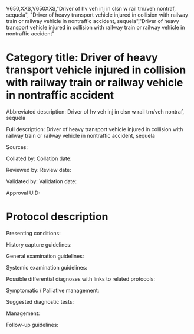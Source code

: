 V650,XXS,V650XXS,"Driver of hv veh inj in clsn w rail trn/veh nontraf, sequela", "Driver of heavy transport vehicle injured in collision with railway train or railway vehicle in nontraffic accident, sequela","Driver of heavy transport vehicle injured in collision with railway train or railway vehicle in nontraffic accident"
# Category title: Driver of heavy transport vehicle injured in collision with railway train or railway vehicle in nontraffic accident

Abbreviated description: Driver of hv veh inj in clsn w rail trn/veh nontraf, sequela

Full description: Driver of heavy transport vehicle injured in collision with railway train or railway vehicle in nontraffic accident, sequela

Sources:

Collated by:
Collation date:

Reviewed by:
Review date:

Validated by:
Validation date:

Approval UID:

# Protocol description

Presenting conditions:

History capture guidelines:

General examination guidelines:

Systemic examination guidelines:

Possible differential diagnoses with links to related protocols:

Symptomatic / Palliative management:

Suggested diagnostic tests:

Management:

Follow-up guidelines:
